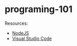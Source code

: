 # programing-101

Resources:

- [NodeJS](https://nodejs.org/en/download/)
- [Visual Studio Code](https://code.visualstudio.com/download)
